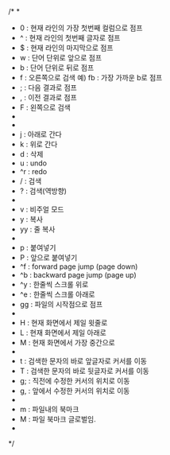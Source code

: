 /*
 *
 * 0 : 현재 라인의 가장 첫번째 컬럼으로 점프
 * ^ : 현재 라인의 첫번째 글자로 점프
 * $ : 현재 라인의 마지막으로 점프
 * w : 단어 단위로 앞으로 점프
 * b : 단어 단위로 뒤로 점프
 * f : 오른쪽으로 검색 예) fb : 가장 가까운 b로 점프
 * 	; : 다음 결과로 점프
 * 	, : 이전 결과로 점프
 * F : 왼쪽으로 검색
 *
 *
 * j : 아래로 간다
 * k : 위로 간다
 * d : 삭제
 * u : undo
 * ^r : redo
 * / : 검색
 * ? : 검색(역방향)
 *
 * v : 비주얼 모드
 * y : 복사
 * 	yy : 줄 복사
 * 	
 * p : 붙여넣기
 * P : 앞으로 붙여넣기
 * ^f : forward page jump (page down)
 * ^b : backward page jump (page up)
 * ^y : 한줄씩 스크롤 위로
 * ^e : 한줄씩 스크롤 아래로 
 * gg : 파일의 시작점으로 점프
 *
 * H : 현재 화면에서 제일 윗줄로
 * L : 현재 화면에서 제일 아래로
 * M : 현재 화면에서 가장 중간으로
 *
 * t : 검색한 문자의 바로 앞글자로 커서를 이동
 * T : 검색한 문자의 바로 뒷글자로 커서를 이동
 * g; : 직전에 수정한 커서의 위치로 이동
 * g, : 앞에서 수정한 커서의 위치로 이동
 *
 * m : 파일내의 북마크
 * M : 파일 북마크 글로벌임.
 *
 */
